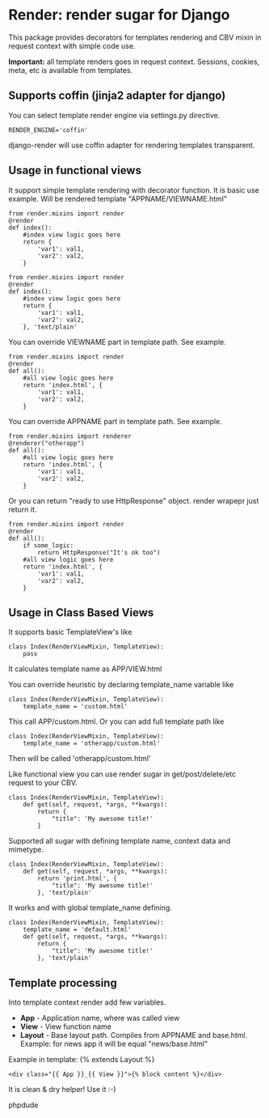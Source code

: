 Render: render sugar for Django
==========================================

This package provides decorators for templates rendering and CBV mixin in request context with simple code use.

__Important:__ all template renders goes in request context. Sessions, cookies, meta, etc is available from templates.

Supports coffin (jinja2 adapter for django)
-------------------------

You can select template render engine via settings.py directive.

    RENDER_ENGINE='coffin'

django-render will use coffin adapter for rendering templates transparent.

Usage in functional views
-------------------------

It support simple template rendering with decorator function. It is basic use example. Will be
rendered template "APPNAME/VIEWNAME.html"

    from render.mixins import render
    @render
    def index():
        #index view logic goes here
        return {
            'var1': val1,
            'var2': val2,
        }

    from render.mixins import render
    @render
    def index():
        #index view logic goes here
        return {
            'var1': val1,
            'var2': val2,
        }, 'text/plain'

You can override VIEWNAME part in template path. See example.

    from render.mixins import render
    @render
    def all():
        #all view logic goes here
        return 'index.html', {
            'var1': val1,
            'var2': val2,
        }

You can override APPNAME part in template path. See example.

    from render.mixins import renderer
    @renderer("otherapp")
    def all():
        #all view logic goes here
        return 'index.html', {
            'var1': val1,
            'var2': val2,
        }

Or you can return "ready to use HttpResponse" object. render wrapepr just return it.

    from render.mixins import render
    @render
    def all():
        if some_logic:
            return HttpResponse("It's ok too")
        #all view logic goes here
        return 'index.html', {
            'var1': val1,
            'var2': val2,
        }

Usage in Class Based Views
--------------------------

It supports basic TemplateView's like

    class Index(RenderViewMixin, TemplateView):
        pass

It calculates template name as APP/VIEW.html

You can override heuristic by declaring template_name variable like

    class Index(RenderViewMixin, TemplateView):
        template_name = 'custom.html'

This call APP/custom.html. Or you can add full template path like

    class Index(RenderViewMixin, TemplateView):
        template_name = 'otherapp/custom.html'

Then will be called 'otherapp/custom.html'

Like functional view you can use render sugar in get/post/delete/etc request to your CBV.

    class Index(RenderViewMixin, TemplateView):
        def get(self, request, *args, **kwargs):
            return {
                "title": 'My awesome title!'
            }

Supported all sugar with defining template name, context data and mimetype.

    class Index(RenderViewMixin, TemplateView):
        def get(self, request, *args, **kwargs):
            return 'print.html', {
                "title": 'My awesome title!'
            }, 'text/plain'

It works and with global template_name defining.

    class Index(RenderViewMixin, TemplateView):
        template_name = 'default.html'
        def get(self, request, *args, **kwargs):
            return {
                "title": 'My awesome title!'
            }, 'text/plain'

Template processing
-------------------

Into template context render add few variables.

*  __App__ - Application name, where was called view
*  __View__ - View function name
*  __Layout__ - Base layout path. Compiles from APPNAME and base.html. Example: for news app it will be equal "news/base.html"

Example in template:
    {% extends Layout %}

    <div class="{{ App }}_{{ View }}">{% block content %}</div>

It is clean & dry helper! Use it :-)

phpdude
